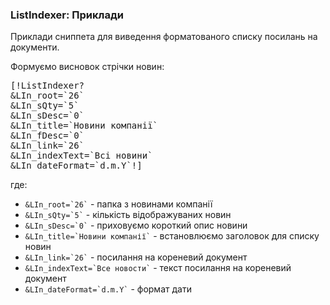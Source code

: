 
<meta http-equiv="Content-Type" content="text/html; charset=utf-8">
<h3>ListIndexer: Приклади </h3> 
Приклади сниппета для виведення форматованого списку посилань на документи.	
<br>
<p>Формуємо висновок стрічки новин:</p>
<pre class="brush: html;">
[!ListIndexer?
&LIn_root=`26`
&LIn_sQty=`5`
&LIn_sDesc=`0`
&LIn_title=`Новини компанії`
&LIn_fDesc=`0`
&LIn_link=`26`
&LIn_indexText=`Всі новини`
&LIn_dateFormat=`d.m.Y`!]
</pre>
<p>где:</p>
<ul>
	<li><code>&LIn_root=`26`</code> - папка з новинами компанії</li>
	<li><code>&LIn_sQty=`5`</code> - кількість відображуваних новин</li>
	<li><code>&LIn_sDesc=`0`</code> - приховуємо короткий опис новини</li>
	<li><code>&LIn_title=`Новини компанії`</code> - встановлюємо заголовок для списку новин</li>
	<li><code>&LIn_link=`26`</code> - посилання на кореневий документ</li>
	<li><code>&LIn_indexText=`Все новости`</code> - текст посилання на кореневий документ</li>
	<li><code>&LIn_dateFormat=`d.m.Y`</code> - формат дати</li>
</ul>
